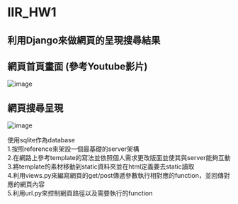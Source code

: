 # IIR_HW1

## 利用Django來做網頁的呈現搜尋結果

## 網頁首頁畫面 (參考Youtube影片)
![image](https://drive.google.com/uc?export=view&id=1yltXrmuBYlhs09PegEag4veBYsneG-rp)  

## 網頁搜尋呈現
![image](https://drive.google.com/uc?export=view&id=1U3ceF-c1o152PrmKi3tfCLJcEuCMT-pq)  

使用sqlite作為database  
1.按照reference來架設一個最基礎的server架構  
2.在網路上參考template的寫法並依照個人需求更改版面並使其與server能夠互動  
3.將template的素材移動到static資料夾並在html定義要去static讀取  
4.利用views.py來編寫網頁的get/post傳遞參數執行相對應的function，並回傳對應的網頁內容  
5.利用url.py來控制網頁路徑以及需要執行的function  
